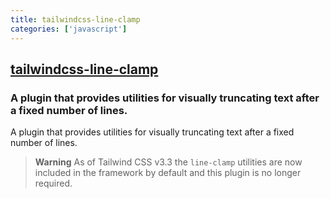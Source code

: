 ```yaml
---
title: tailwindcss-line-clamp
categories: ['javascript']
---
```

## [tailwindcss-line-clamp](https://github.com/tailwindlabs/tailwindcss-line-clamp)

### A plugin that provides utilities for visually truncating text after a fixed number of lines.


A plugin that provides utilities for visually truncating text after a fixed number of lines.

> **Warning**
> As of Tailwind CSS v3.3 the `line-clamp` utilities are now included in the framework by default and this plugin is no longer required.
